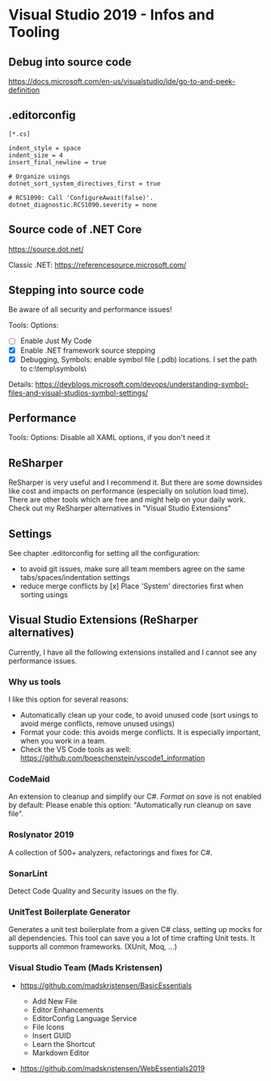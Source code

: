 # Visual Studio 2019 - Infos and Tooling

## Debug into source code

<https://docs.microsoft.com/en-us/visualstudio/ide/go-to-and-peek-definition>

## .editorconfig

```config
[*.cs]

indent_style = space
indent_size = 4
insert_final_newline = true

# Organize usings
dotnet_sort_system_directives_first = true

# RCS1090: Call 'ConfigureAwait(false)'.
dotnet_diagnostic.RCS1090.severity = none
```

## Source code of .NET Core

<https://source.dot.net/>

Classic .NET: <https://referencesource.microsoft.com/>

## Stepping into source code

Be aware of all security and performance issues!

Tools: Options:

- [ ] Enable Just My Code
- [x] Enable .NET framework source stepping
- [x] Debugging, Symbols: enable symbol file (.pdb) locations. I set the path to c:\temp\symbols\

Details: <https://devblogs.microsoft.com/devops/understanding-symbol-files-and-visual-studios-symbol-settings/>

## Performance

Tools: Options: Disable all XAML options, if you don't need it

## ReSharper

ReSharper is very useful and I recommend it. But there are some downsides like cost and impacts on performance (especially on solution load time).
There are other tools which are free and might help on your daily work. Check out my ReSharper alternatives in "Visual Studio Extensions"

## Settings

See chapter .editorconfig for setting all the configuration:

- to avoid git issues, make sure all team members agree on the same tabs/spaces/indentation settings
- reduce merge conflicts by [x] Place 'System' directories first when sorting usings

## Visual Studio Extensions (ReSharper alternatives)

Currently, I have all the following extensions installed and I cannot see any performance issues.

### Why us tools

I like this option for several reasons:

- Automatically clean up your code, to avoid unused code (sort usings to avoid merge conflicts, remove unused usings)
- Format your code: this avoids merge conflicts. It is especially important, when you work in a team.
- Check the VS Code tools as well: <https://github.com/boeschenstein/vscode1_information>

### CodeMaid

An extension to cleanup and simplify our C#. *Format on save* is not enabled by default: Please enable this option: "Automatically run cleanup on save file".

### Roslynator 2019

A collection of 500+ analyzers, refactorings and fixes for C#.

### SonarLint

Detect Code Quality and Security issues on the fly.

### UnitTest Boilerplate Generator

Generates a unit test boilerplate from a given C# class, setting up mocks for all dependencies. This tool can save you a lot of time crafting Unit tests. It supports all common frameworks. (XUnit, Moq, ...)

### Visual Studio Team (Mads Kristensen)

- https://github.com/madskristensen/BasicEssentials
    - Add New File
    - Editor Enhancements
    - EditorConfig Language Service
    - File Icons
    - Insert GUID
    - Learn the Shortcut
    - Markdown Editor

- https://github.com/madskristensen/WebEssentials2019

